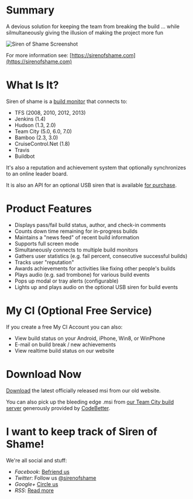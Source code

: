 Summary
======

A devious solution for keeping the team from breaking the build ... while silmultaneously giving the illusion of making the project more fun

![Siren of Shame Screenshot](http://3.bp.blogspot.com/-IffqMxeHNMk/UF4rRlU7mvI/AAAAAAAACRM/thNpqfG4djg/s1600/MainScreen.png)

For more information see: [https://sirenofshame.com](https://sirenofshame.com)

What Is It?
======

Siren of shame is a [build monitor](https://sirenofshame.com/BuildMonitor) that connects to:

* TFS (2008, 2010, 2012, 2013)
* Jenkins (1.4)
* Hudson (1.3, 2.0)
* Team City (5.0, 6.0, 7.0)
* Bamboo (2.3, 3.0)
* CruiseControl.Net (1.8)
* Travis
* Buildbot

It's also a reputation and achievement system that optionally synchronizes to an online leader board.

It is also an API for an optional USB siren that is available [for purchase](https://sirenofshame.com/BuyNow).

Product Features
======

* Displays pass/fail build status, author, and check-in comments
* Counts down time remaining for in-progress builds
* Maintains a "news feed" of recent build information
* Supports full screen mode
* Simultaneously connects to multiple build monitors
* Gathers user statistics (e.g. fail percent, consecutive successful builds)
* Tracks user "reputation"
* Awards achievements for activities like fixing other people's builds
* Plays audio (e.g. sad trombone) for various build events
* Pops up modal or tray alerts (configurable)
* Lights up and plays audio on the optional USB siren for build events

My CI (Optional Free Service)
======

If you create a free My CI Account you can also:

* View build status on your Android, iPhone, Win8, or WinPhone
* E-mail on build break / new achievements
* View realtime build status on our website

Download Now
======

[Download](https://sirenofshame.com/downloads) the latest officially released msi from our old website.

You can also pick up the bleeding edge .msi from [our Team City build server](http://teamcity.codebetter.com/project.html?projectId=SirenOfShame) generously provided by [CodeBetter](http://codebetter.com).

I want to keep track of Siren of Shame!
======

We're all social and stuff:

* *Facebook*: [Befriend us](http://facebook.com/sirenofshame)
* *Twitter*: Follow us [@sirenofshame](http://twitter.com/sirenofshame)
* *Google+* [Circle us](https://plus.google.com/+Sirenofshame/)
* *RSS*: [Read more](http://sirenofshame.blogspot.com)
